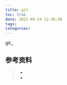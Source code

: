 ```yaml
---
title: git
toc: true
date: 2021-09-24 12:36:50
tags:
categories:
---
```




git,,

## 参考资料
> - []()
> - []()
